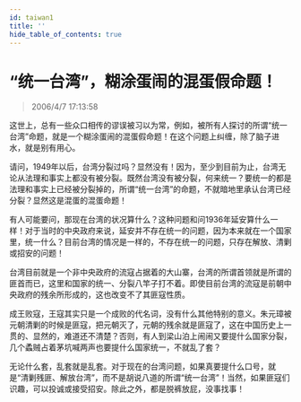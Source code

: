 ```yaml
---
id: taiwan1
title: ''
hide_table_of_contents: true
---
```


# “统一台湾”，糊涂蛋闹的混蛋假命题！

> 2006/4/7 17:13:58

这世上，总有一些众口相传的谬误被习以为常，例如，被所有人探讨的所谓“统一台湾”命题，就是一个糊涂蛋闹的混蛋假命题！在这个问题上纠缠，除了脑子进水，就是别有用心。
 
请问，1949年以后，台湾分裂过吗？显然没有！因为，至少到目前为止，台湾无论从法理和事实上都没有被分裂。既然台湾没有被分裂，何来统一？要统一的都是法理和事实上已经被分裂掉的，所谓“统一台湾”的命题，不就暗地里承认台湾已经分裂？显然这是混蛋的混蛋命题！
 
有人可能要问，那现在台湾的状况算什么？这种问题和问1936年延安算什么一样！对于当时的中央政府来说，延安并不存在统一的问题，因为本来就在一个国家里，统一什么？目前台湾的情况是一样的，不存在统一的问题，只存在解放、清剿或招安的问题！
 
台湾目前就是一个非中央政府的流寇占据着的大山寨，台湾的所谓首领就是所谓的匪首而已，这里和国家的统一、分裂八竿子打不着。即使目前台湾的流寇是前朝中央政府的残余所形成的，这也改变不了其匪寇性质。
 
成王败寇，王寇其实只是一个成败的代名词，没有什么其他特别的意义。朱元璋被元朝清剿的时候是匪寇，把元朝灭了，元朝的残余就是匪寇了，这在中国历史上一贯的、显然的，难道还不清楚？否则，有人到梁山泊上闹闹又要提什么国家分裂，几个蟊贼占着茅坑喊两声也要提什么国家统一，不就乱了套？
 
无论什么套，乱套就是乱套。对于现在的台湾问题，如果真要提什么口号，就是“清剿残匪、解放台湾”，而不是胡说八道的所谓“统一台湾”！当然，如果匪寇们识趣，可以投诚或接受招安。除此之外，都是脱裤放屁，没事找事！